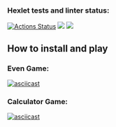 ### Hexlet tests and linter status:
[![Actions Status](https://github.com/zluuba/python-project-49/workflows/hexlet-check/badge.svg)](https://github.com/zluuba/python-project-49/actions) <a href="https://codeclimate.com/github/zluuba/python-project-49/maintainability"><img src="https://api.codeclimate.com/v1/badges/8f30055514168a104cb1/maintainability" /></a> <a href="https://codeclimate.com/github/zluuba/python-project-49/test_coverage"><img src="https://api.codeclimate.com/v1/badges/8f30055514168a104cb1/test_coverage" /></a>

## How to install and play

### Even Game:
[![asciicast](https://asciinema.org/a/czXe8Qba7zYxDJugwpKTtRgMG.svg)](https://asciinema.org/a/czXe8Qba7zYxDJugwpKTtRgMG)

### Calculator Game:
[![asciicast](https://asciinema.org/a/Py5H3qA1l6nt21vKvbyo8JB4s.svg)](https://asciinema.org/a/Py5H3qA1l6nt21vKvbyo8JB4s)
